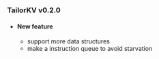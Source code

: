 ### TailorKV v0.2.0
+ #### New feature
  + support more data structures
  + make a instruction queue to avoid starvation